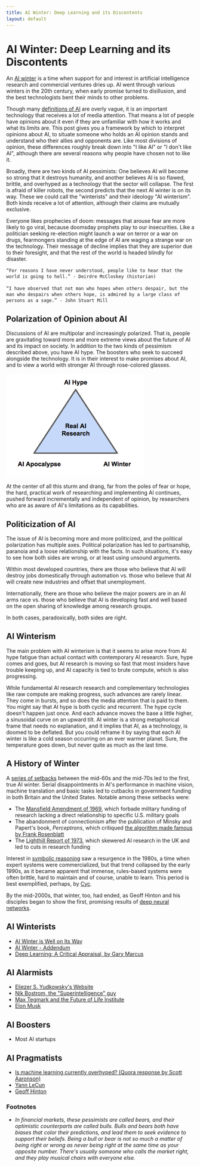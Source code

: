 ```yaml
---
title: AI Winter: Deep Learning and its Discontents
layout: default
---
```


# AI Winter: Deep Learning and its Discontents

An [AI winter](https://en.wikipedia.org/wiki/AI_winter) is a time when support for and interest in artificial intelligence research and commercial ventures dries up. AI went through various winters in the 20th century, when early promise turned to disillusion, and the best technologists bent their minds to other problems.  

Though many [definitions of AI](./ai-artificial-intelligence-definition) are overly vague, it is an important technology that receives a lot of media attention. That means a lot of people have opinions about it even if they are unfamiliar with how it works and what its limits are. This post gives you a framework by which to interpret opinions about AI, to situate someone who holds an AI opinion stands and understand who their allies and opponents are. Like most divisions of opinion, these differences roughly break down into "I like AI" or "I don't like AI", although there are several reasons why people have chosen not to like it. 

Broadly, there are two kinds of AI pessimists: One believes AI will become so strong that it destroys humanity, and another believes AI is so flawed, brittle, and overhyped as a technology that the sector will collapse. The first is afraid of killer robots, the second predicts that the next AI winter is on its way. These we could call the "winterists" and their ideology "AI winterism". Both kinds receive a lot of attention, although their claims are mutually exclusive. 

Everyone likes prophecies of doom: messages that arouse fear are more likely to go viral, because doomsday prophets play to our insecurities. Like a politician seeking re-election might launch a war on terror or a war on drugs, fearmongers standing at the edge of AI are waging a strange war on the technology. Their message of decline implies that they are superior due to their foresight, and that the rest of the world is headed blindly for disaster.  

```
“For reasons I have never understood, people like to hear that the world is going to hell.” - Deirdre McCloskey (historian)

“I have observed that not man who hopes when others despair, but the man who despairs when others hope, is admired by a large class of persons as a sage.” - John Stuart Mill
```

## Polarization of Opinion about AI

Discussions of AI are multipolar and increasingly polarized. That is, people are gravitating toward more and more extreme views about the future of AI and its impact on society. In addition to the two kinds of pessimism described above, you have AI hype. The boosters who seek to succeed alongside the technology. It is in their interest to make promises about AI, and to view a world with stronger AI through rose-colored glasses. 

![Alt text](./img/ai_opinions.png)

At the center of all this sturm and drang, far from the poles of fear or hope, the hard, practical work of researching and implementing AI continues, pushed forward incrementally and independent of opinion, by researchers who are as aware of AI's limitations as its capabilities.  

## Politicization of AI

The issue of AI is becoming more and more politicized, and the political polarization has multiple axes. Political polarization has led to partisanship, paranoia and a loose relationship with the facts. In such situations, it's easy to see how both sides are wrong, or at least using unsound arguments. 

Within most developed countries, there are those who believe that AI will destroy jobs domestically through automation vs. those who believe that AI will create new industries and offset that unemployment. 

Internationally, there are those who believe the major powers are in an AI arms race vs. those who believe that AI is developing fast and well based on the open sharing of knowledge among research groups. 

In both cases, paradoxically, both sides are right. 

## AI Winterism

The main problem with AI winterism is that it seems to arise more from AI hype fatigue than actual contact with contemporary AI research. Sure, hype comes and goes, but AI research is moving so fast that most insiders have trouble keeping up, and AI capacity is tied to brute compute, which is also progressing. 

While fundamental AI research research and complementary technologies like raw compute are making progress, such advances are rarely linear. They come in bursts, and so does the media attention that is paid to them. You might say that AI hype is both cyclic and recurrent. The hype cycle doesn't happen just once. And each advance moves the base a little higher, a sinusoidal curve on an upward tilt. AI winter is a strong metaphorical frame that needs no explanation, and it implies that AI, as a technology, is doomed to be deflated. But you could reframe it by saying that each AI winter is like a cold season occurring on an ever warmer planet. Sure, the temperature goes down, but never quite as much as the last time. 

## A History of Winter

A [series of setbacks](https://en.wikipedia.org/wiki/AI_winter#Overview) between the mid-60s and the mid-70s led to the first, true AI winter. Serial disappointments in AI's performance in machine vision, machine translation and basic tasks led to cutbacks in government funding in both Britain and the United States. Notable among these setbacks were:

* The [Mansfield Amendment of 1969](https://en.wikipedia.org/wiki/Mike_Mansfield#Mansfield_Amendments), which forbade military funding of research lacking a direct relationship to specific U.S. military goals
* The abandonment of connectionism after the publication of Minsky and Papert's book, *Perceptrons*, which critiqued [the algorithm made famous by Frank Rosenblatt](./multilayerperception)
* The [Lighthill Report of 1973](https://en.wikipedia.org/wiki/AI_winter#The_Lighthill_report), which skewered AI research in the UK and led to cuts in research funding

Interest in [symbolic reasoning](./symbolicreasoning) saw a resurgence in the 1980s, a time when expert systems were commercialized, but that trend collapsed by the early 1990s, as it became apparent that immense, rules-based systems were often brittle, hard to maintain and of course, unable to learn. This period is best exemplified, perhaps, by [Cyc](http://www.cyc.com/).

By the mid-2000s, that winter, too, had ended, as Geoff Hinton and his disciples began to show the first, promising results of [deep neural networks](./neuralnet-overview). 

## AI Winterists

* [AI Winter is Well on Its Way](https://blog.piekniewski.info/2018/05/28/ai-winter-is-well-on-its-way/)
* [AI Winter - Addendum](https://blog.piekniewski.info/2018/06/06/ai-winter-addendum/)
* [Deep Learning: A Critical Appraisal, by Gary Marcus](https://arxiv.org/ftp/arxiv/papers/1801/1801.00631.pdf)

## AI Alarmists

* [Eliezer S. Yudkowsky's Website](http://yudkowsky.net/)
* [Nik Bostrom, the "Superintelligence" guy](https://nickbostrom.com/)
* [Max Tegmark and the Future of Life Institute](http://space.mit.edu/home/tegmark/)
* [Elon Musk](https://www.nytimes.com/2018/06/09/technology/elon-musk-mark-zuckerberg-artificial-intelligence.html)

## AI Boosters

* Most AI startups

## AI Pragmatists

* [Is machine learning currently overhyped? (Quora response by Scott Aaronson)](https://www.quora.com/Is-machine-learning-currently-overhyped/answer/Scott-Aaronson)
* [Yann LeCun](https://www.facebook.com/yann.lecun)
* [Geoff Hinton](http://www.cs.toronto.edu/~hinton/)

### Footnotes

* *In financial markets, these pessimists are called bears, and their optimistic counterparts are called bulls. Bulls and bears both have biases that color their predictions, and lead them to seek evidence to support their beliefs. Being a bull or bear is not so much a matter of being right or wrong as never being right at the same time as your opposite number. There's usually someone who calls the market right, and they play musical chairs with everyone else.* 
